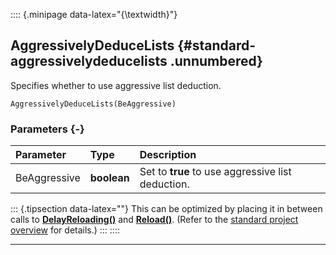 :::: {.minipage data-latex="{\textwidth}"}
## AggressivelyDeduceLists {#standard-aggressivelydeducelists .unnumbered}

Specifies whether to use aggressive list deduction.

```{sql}
AggressivelyDeduceLists(BeAggressive)
```

### Parameters {-}

**Parameter** | **Type** | **Description**
| :-- | :-- | :-- |
BeAggressive | **boolean** |  Set to **true** to use aggressive list deduction.

::: {.tipsection data-latex=""}
This can be optimized by placing it in between calls to **[DelayReloading()](#standard-delayreloading)** and **[Reload()](#standard-reload)**. (Refer to the [standard project overview](#standard-project) for details.)
:::
::::

***

